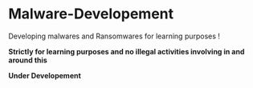 # Malware-Developement
Developing malwares and Ransomwares for learning purposes !

**Strictly for learning purposes and no illegal activities involving in and around this**

**Under Developement**
